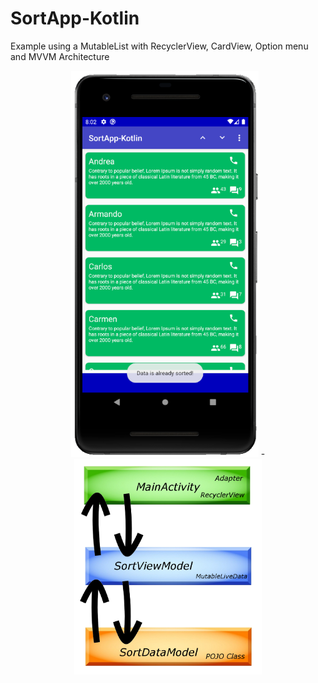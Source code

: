 # SortApp-Kotlin
Example using a MutableList with RecyclerView, CardView, Option menu and MVVM Architecture

<p align="center">
<img src="images/asc.png" width="300"> - <img src="images/architecture.png" width="300"> 
</p>
